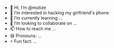 - 👋 Hi, I’m @mutize
- 👀 I’m interested in hacking my girlfriend's phone 
- 🌱 I’m currently learning ...
- 💞️ I’m looking to collaborate on ...
- 📫 How to reach me ...
- 😄 Pronouns: ...
- ⚡ Fun fact: ...

<!---
mutize/mutize is a ✨ special ✨ repository because its `README.md` (this file) appears on your GitHub profile.
You can click the Preview link to take a look at your changes.
--->
